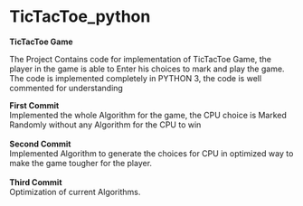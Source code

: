 # TicTacToe_python
<b>TicTacToe Game</b>

The Project Contains code for implementation of TicTacToe Game, the player in the game is able to Enter his choices to mark and play the game.<br>
The code is implemented completely in PYTHON 3, the code is well commented for understanding<br>

<b>First Commit</b><br>
Implemented the whole Algorithm for the game, the CPU choice is Marked Randomly without any Algorithm for the CPU to win<br><br>
<b>Second Commit</b><br>
Implemented Algorithm to generate the choices for CPU in optimized way to make the game tougher for the player.<br> 
<br>
<b>Third Commit</b><br>
Optimization of current Algorithms.
